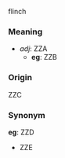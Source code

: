 flinch
### Meaning
+ _adj_: ZZA
    + __eg__: ZZB

### Origin

ZZC

### Synonym

__eg__: ZZD

+ ZZE


